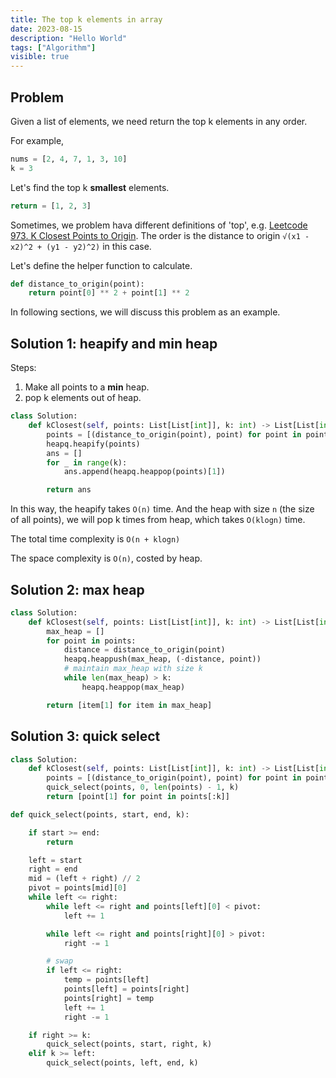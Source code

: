 ```yaml
---
title: The top k elements in array
date: 2023-08-15
description: "Hello World"
tags: ["Algorithm"]
visible: true
---
```


## Problem

Given a list of elements, we need return the top k elements in any order.

For example,

```python
nums = [2, 4, 7, 1, 3, 10]
k = 3
```

Let's find the top k **smallest** elements.

```python
return = [1, 2, 3]
```

Sometimes, we problem hava different definitions of 'top', e.g. [Leetcode 973. K Closest Points to Origin](https://leetcode.com/problems/k-closest-points-to-origin/). The order is the distance to origin `√(x1 - x2)^2 + (y1 - y2)^2)` in this case.

Let's define the helper function to calculate.

```python
def distance_to_origin(point):
    return point[0] ** 2 + point[1] ** 2
```

In following sections, we will discuss this problem as an example.

## Solution 1: heapify and min heap

Steps:

1. Make all points to a **min** heap.
2. pop k elements out of heap.

```python
class Solution:
    def kClosest(self, points: List[List[int]], k: int) -> List[List[int]]:
        points = [(distance_to_origin(point), point) for point in points]
        heapq.heapify(points)
        ans = []
        for _ in range(k):
            ans.append(heapq.heappop(points)[1])

        return ans
```

In this way, the heapify takes `O(n)` time. And the heap with size `n` (the size of all points), we will pop k times from heap, which takes `O(klogn)` time.

The total time complexity is `O(n + klogn)`

The space complexity is `O(n)`, costed by heap.

## Solution 2: max heap

```python
class Solution:
    def kClosest(self, points: List[List[int]], k: int) -> List[List[int]]:
        max_heap = []
        for point in points:
            distance = distance_to_origin(point)
            heapq.heappush(max_heap, (-distance, point))
            # maintain max_heap with size k
            while len(max_heap) > k:
                heapq.heappop(max_heap)

        return [item[1] for item in max_heap]
```

## Solution 3: quick select

```python
class Solution:
    def kClosest(self, points: List[List[int]], k: int) -> List[List[int]]:
        points = [(distance_to_origin(point), point) for point in points]
        quick_select(points, 0, len(points) - 1, k)
        return [point[1] for point in points[:k]]

def quick_select(points, start, end, k):

    if start >= end:
        return

    left = start
    right = end
    mid = (left + right) // 2
    pivot = points[mid][0]
    while left <= right:
        while left <= right and points[left][0] < pivot:
            left += 1

        while left <= right and points[right][0] > pivot:
            right -= 1

        # swap
        if left <= right:
            temp = points[left]
            points[left] = points[right]
            points[right] = temp
            left += 1
            right -= 1

    if right >= k:
        quick_select(points, start, right, k)
    elif k >= left:
        quick_select(points, left, end, k)
```
